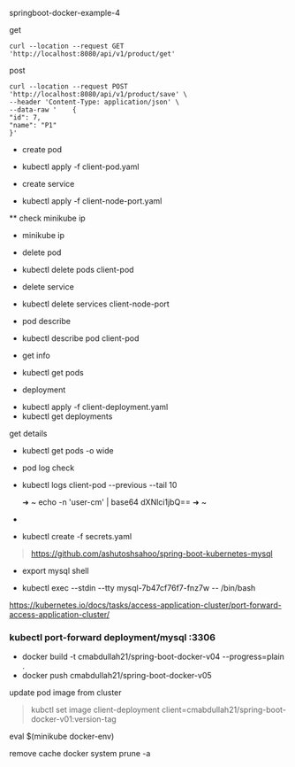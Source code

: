 

springboot-docker-example-4 

get
```
curl --location --request GET 'http://localhost:8080/api/v1/product/get'
```

post 

```
curl --location --request POST 'http://localhost:8080/api/v1/product/save' \
--header 'Content-Type: application/json' \
--data-raw '    {
"id": 7,
"name": "P1"
}'
```



* create pod
- kubectl apply -f client-pod.yaml
* create service
- kubectl apply -f client-node-port.yaml

** check minikube ip
- minikube ip

* delete pod
- kubectl delete pods  client-pod
* delete service
- kubectl delete services  client-node-port

* pod describe
- kubectl describe pod client-pod


* get info
- kubectl get pods

+ deployment
 - kubectl apply -f client-deployment.yaml
 - kubectl get deployments
  
get details 
+ kubectl get pods -o wide

* pod log check
- kubectl logs client-pod  --previous --tail 10


    ➜  ~ echo -n 'user-cm' | base64
    dXNlci1jbQ==
    ➜  ~
- 
- kubectl create -f secrets.yaml


> https://github.com/ashutoshsahoo/spring-boot-kubernetes-mysql

* export mysql shell
- kubectl exec --stdin --tty mysql-7b47cf76f7-fnz7w -- /bin/bash

https://kubernetes.io/docs/tasks/access-application-cluster/port-forward-access-application-cluster/

### kubectl port-forward deployment/mysql :3306

- docker build -t cmabdullah21/spring-boot-docker-v04 --progress=plain .
- docker push cmabdullah21/spring-boot-docker-v05

update pod image from cluster

> kubctl set image client-deployment client=cmabdullah21/spring-boot-docker-v01:version-tag

eval $(minikube docker-env)


remove cache
docker system prune -a

